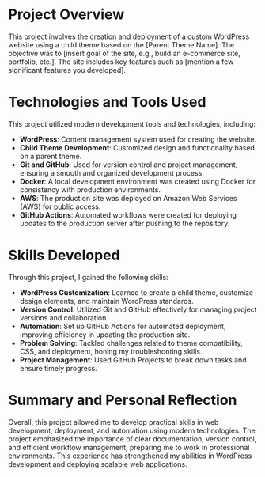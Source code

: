 # Project Overview

This project involves the creation and deployment of a custom WordPress website using a child theme based on the [Parent Theme Name]. The objective was to [insert goal of the site, e.g., build an e-commerce site, portfolio, etc.]. The site includes key features such as [mention a few significant features you developed].

# Technologies and Tools Used

This project utilized modern development tools and technologies, including:

- **WordPress**: Content management system used for creating the website.
- **Child Theme Development**: Customized design and functionality based on a parent theme.
- **Git and GitHub**: Used for version control and project management, ensuring a smooth and organized development process.
- **Docker**: A local development environment was created using Docker for consistency with production environments.
- **AWS**: The production site was deployed on Amazon Web Services (AWS) for public access.
- **GitHub Actions**: Automated workflows were created for deploying updates to the production server after pushing to the repository.

# Skills Developed

Through this project, I gained the following skills:

- **WordPress Customization**: Learned to create a child theme, customize design elements, and maintain WordPress standards.
- **Version Control**: Utilized Git and GitHub effectively for managing project versions and collaboration.
- **Automation**: Set up GitHub Actions for automated deployment, improving efficiency in updating the production site.
- **Problem Solving**: Tackled challenges related to theme compatibility, CSS, and deployment, honing my troubleshooting skills.
- **Project Management**: Used GitHub Projects to break down tasks and ensure timely progress.

# Summary and Personal Reflection

Overall, this project allowed me to develop practical skills in web development, deployment, and automation using modern technologies. The project emphasized the importance of clear documentation, version control, and efficient workflow management, preparing me to work in professional environments. This experience has strengthened my abilities in WordPress development and deploying scalable web applications.
